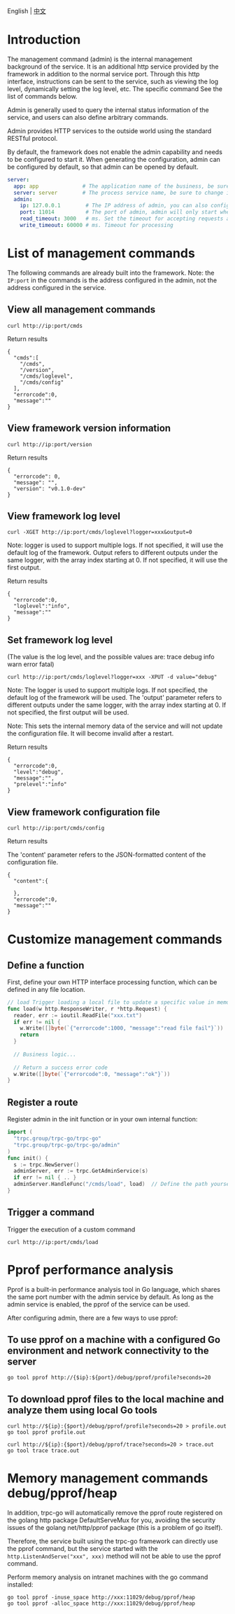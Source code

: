 English | [中文](README.zh_CN.md)

# Introduction

The management command (admin) is the internal management background of the service. It is an additional http service provided by the framework in addition to the normal service port. Through this http interface, instructions can be sent to the service, such as viewing the log level, dynamically setting the log level, etc. The specific command See the list of commands below.

Admin is generally used to query the internal status information of the service, and users can also define arbitrary commands.

Admin provides HTTP services to the outside world using the standard RESTful protocol.

By default, the framework does not enable the admin capability and needs to be configured to start it. When generating the configuration, admin can be configured by default, so that admin can be opened by default.
```yaml
server:
  app: app              # The application name of the business, be sure to change it to your own business application name
  server: server        # The process service name, be sure to change it to your own service process name
  admin:  
    ip: 127.0.0.1        # The IP address of admin, you can also configure the network card NIC
    port: 11014          # The port of admin, admin will only start when the IP and port are configured here at the same time
    read_timeout: 3000   # ms. Set the timeout for accepting requests and reading the request information completely to prevent slow clients
    write_timeout: 60000 # ms. Timeout for processing
```

# List of management commands

The following commands are already built into the framework. Note: the `IP:port` in the commands is the address configured in the admin, not the address configured in the service.

## View all management commands

```shell
curl http://ip:port/cmds
```
Return results

```shell
{
  "cmds":[
    "/cmds",
    "/version",
    "/cmds/loglevel",
    "/cmds/config"
  ],
  "errorcode":0,
  "message":""
}
```

## View framework version information

```shell
curl http://ip:port/version
```
Return results

```shell
{
  "errorcode": 0,
  "message": "",
  "version": "v0.1.0-dev"
}
```

## View framework log level

```shell
curl -XGET http://ip:port/cmds/loglevel?logger=xxx&output=0
```
Note: logger is used to support multiple logs. If not specified, it will use the default log of the framework. Output refers to different outputs under the same logger, with the array index starting at 0. If not specified, it will use the first output.

Return results

```shell
{
  "errorcode":0,
  "loglevel":"info",
  "message":""
}
```

## Set framework log level

(The value is the log level, and the possible values are: trace debug info warn error fatal)

```shell
curl http://ip:port/cmds/loglevel?logger=xxx -XPUT -d value="debug"
```
Note: The logger is used to support multiple logs. If not specified, the default log of the framework will be used. The 'output' parameter refers to different outputs under the same logger, with the array index starting at 0. If not specified, the first output will be used.

Note: This sets the internal memory data of the service and will not update the configuration file. It will become invalid after a restart.

Return results

```shell
{
  "errorcode":0,
  "level":"debug",
  "message":"",
  "prelevel":"info"
}
```

## View framework configuration file

```shell
curl http://ip:port/cmds/config
```
Return results

The 'content' parameter refers to the JSON-formatted content of the configuration file.

```shell
{
  "content":{

  },
  "errorcode":0,
  "message":""
}
```

# Customize management commands

## Define a function

First, define your own HTTP interface processing function, which can be defined in any file location.

```go
// load Trigger loading a local file to update a specific value in memory
func load(w http.ResponseWriter, r *http.Request) {
  reader, err := ioutil.ReadFile("xxx.txt")
  if err != nil {
    w.Write([]byte(`{"errorcode":1000, "message":"read file fail"}`))  // Define error codes and error messages by yourself
    return
  }
  
  // Business logic...
  
  // Return a success error code
  w.Write([]byte(`{"errorcode":0, "message":"ok"}`))
}
```

## Register a route

Register admin in the init function or in your own internal function:

```go
import (
  "trpc.group/trpc-go/trpc-go"
  "trpc.group/trpc-go/trpc-go/admin"
)
func init() {
  s := trpc.NewServer()
  adminServer, err := trpc.GetAdminService(s)
  if err != nil { .. }
  adminServer.HandleFunc("/cmds/load", load)  // Define the path yourself, usually under /cmds. Be careful not to duplicate, otherwise they will overwrite each other.
}
```

## Trigger a command

Trigger the execution of a custom command

```shell
curl http://ip:port/cmds/load
```

# Pprof performance analysis

Pprof is a built-in performance analysis tool in Go language, which shares the same port number with the admin service by default. As long as the admin service is enabled, the pprof of the service can be used.

After configuring admin, there are a few ways to use pprof:

## To use pprof on a machine with a configured Go environment and network connectivity to the server

```shell
go tool pprof http://{$ip}:${port}/debug/pprof/profile?seconds=20
```

## To download pprof files to the local machine and analyze them using local Go tools

```shell
curl http://${ip}:{$port}/debug/pprof/profile?seconds=20 > profile.out
go tool pprof profile.out

curl http://${ip}:{$port}/debug/pprof/trace?seconds=20 > trace.out
go tool trace trace.out
```

# Memory management commands debug/pprof/heap

In addition, trpc-go will automatically remove the pprof route registered on the golang http package DefaultServeMux for you, avoiding the security issues of the golang net/http/pprof package (this is a problem of go itself).

Therefore, the service built using the trpc-go framework can directly use the pprof command, but the service started with the `http.ListenAndServe("xxx", xxx)` method will not be able to use the pprof command.

Perform memory analysis on intranet machines with the go command installed:

```shell
go tool pprof -inuse_space http://xxx:11029/debug/pprof/heap
go tool pprof -alloc_space http://xxx:11029/debug/pprof/heap
```
